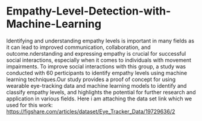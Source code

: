 # Empathy-Level-Detection-with-Machine-Learning

Identifying and understanding empathy levels is important in many fields as it can lead to improved communication, collaboration, and outcome.nderstanding and expressing empathy is crucial for successful social interactions, especially when it comes to individuals with movement impairments. To improve social interactions with this group, a study was conducted with 60 perticipants to identify empathy levels using machine learning techniques.Our study provides a proof of concept for using wearable 
eye-tracking data and machine learning models to identify and classify empathy levels, and highlights the potential for further research and application in various fields. 
Here i am attaching the data set link which we used for this work:
https://figshare.com/articles/dataset/Eye_Tracker_Data/19729636/2

